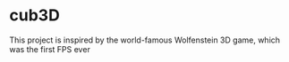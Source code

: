 # cub3D
This project is inspired by the world-famous Wolfenstein 3D game, which was the first FPS ever
